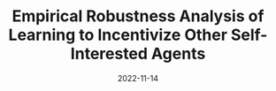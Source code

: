 ---
title: 'Empirical Robustness Analysis of Learning to Incentivize Other Self-Interested Agents'
collection: publications
permalink: /publication/paper-1
date: 2022-11-14
excerpt: ''
venue: 'in Proceedings of the Conference of Computational Science and Computational Intelligence (CSCI), 2022.'
paperurl: ''
citation: 'Guresti, B.*, Vanlioglu, A.*, Ure, Nazim Kemal, "Empirical Robustness Analysis of Learning to Incentivize Other Self-Interested Agents", in Proceedings of the Conference of Computational Science and Computational Intelligence (CSCI), 2022.'
---
